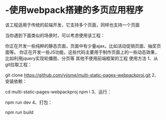 # -使用webpack搭建的多页应用程序
该工程适用于传统的前端开发，它支持多个页面，同样也支持一个页面

当你遇到下面类似的场景时，可以考虑使用该工程：

你正在开发一些纯粹的静态页面，页面中有少量ajax。比如活动促销页面、抽奖页面等。
你正在开发一些JS功能，这些代码主要用于制作页面上的一些动态效果，比如利用jquery实现轮播图、分页等
其他不使用前端框架的工程
使用方法
1、从git拉取工程：

git clone https://github.com/yjisme/multi-static-pages-webpackproj.git
2、安装依赖：

cd multi-static-pages-webpackproj
npm i
3、运行：

npm run dev
4、打包：

npm run build
